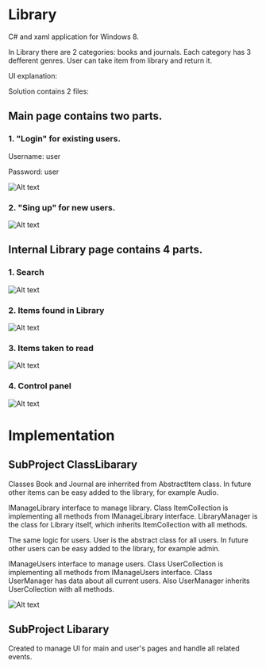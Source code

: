 # Library
C# and xaml application for Windows 8.

In Library there are 2 categories: books and journals. Each category has 3 defferent genres. User can take item from library and return it. 


UI explanation:

Solution contains 2 files:

## Main page contains two parts. 

### 1. "Login" for existing users.

Username: user

Password: user

![Alt text](https://github.com/olgush/Library/blob/master/Library/Assets/screenshot1.JPG "Login")

### 2. "Sing up" for new users.

![Alt text](https://github.com/olgush/Library/blob/master/Library/Assets/screenshot2.JPG "SingUp")

## Internal Library page contains 4 parts. 

### 1. Search

![Alt text](https://github.com/olgush/Library/blob/master/Library/Assets/screenshot3.JPG "Search")

### 2. Items found in Library

![Alt text](https://github.com/olgush/Library/blob/master/Library/Assets/screenshot4.JPG "Library")

### 3. Items taken to read

![Alt text](https://github.com/olgush/Library/blob/master/Library/Assets/screenshot5.JPG "TakenItems")

### 4. Control panel

![Alt text](https://github.com/olgush/Library/blob/master/Library/Assets/screenshot6.JPG "Menu")

# Implementation

## SubProject ClassLibarary
Classes Book and Journal are inherrited from AbstractItem class. In future other items can be easy added to the library, for example Audio.

IManageLibrary interface to manage library. Class ItemCollection is implementing all methods from IManageLibrary interface.
LibraryManager is the class for Library itself, which inherits ItemCollection with all methods.


The same logic for users. User is the abstract class for all users. In future other users can be easy added to the library, for example admin.

IManageUsers interface to manage users. Class UserCollection is implementing all methods from IManageUsers interface.
Class UserManager has data about all current users. Also UserManager inherits UserCollection with all methods.

![Alt text](https://github.com/olgush/Library/blob/master/Library/Assets/screenshot7.JPG "ClassLibarary")

## SubProject Libarary

Created to manage UI for main and user's pages and handle all related events.



